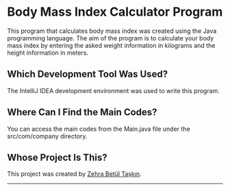 # Body Mass Index Calculator Program

This program that calculates body mass index was created using the Java programming language. The aim of the program is to calculate your body mass index by entering the asked weight information in kilograms and the height information in meters. 

## Which Development Tool Was Used?

The IntelliJ IDEA development environment was used to write this program. 

## Where Can I Find the Main Codes?

You can access the main codes from the Main.java file under the src/com/company directory.

## Whose Project Is This?

This project was created by [Zehra Betül Taşkın](https://github.com/zehrabetultaskin/).

----


